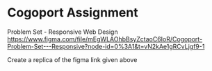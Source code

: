 # Cogoport Assignment

Problem Set - Responsive Web Design
https://www.figma.com/file/mEgWLAOhbBsyZctaoC6IoR/Cogoport-Problem-Set---Responsive?node-id=0%3A1&t=vN2kAe1gRCvLjgf9-1

Create a replica of the figma link given above
